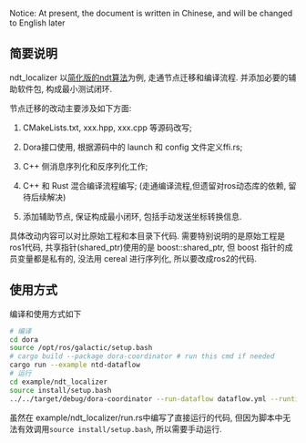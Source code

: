 Notice: At present, the document is written in Chinese, and will be changed to English later

## 简要说明
ndt_localizer 以[简化版的ndt算法](https://github.com/AbangLZU/ndt_localizer)为例, 走通节点迁移和编译流程. 并添加必要的辅助软件包, 构成最小测试闭环.

节点迁移的改动主要涉及如下方面:

1. CMakeLists.txt, xxx.hpp, xxx.cpp 等源码改写; 

2. Dora接口使用, 根据源码中的 launch 和 config 文件定义ffi.rs;

3. C++ 侧消息序列化和反序列化工作;

4. C++ 和 Rust 混合编译流程编写; (走通编译流程,但遗留对ros动态库的依赖, 留待后续解决)

5. 添加辅助节点, 保证构成最小闭环, 包括手动发送坐标转换信息.

具体改动内容可以对比原始工程和本目录下代码. 需要特别说明的是原始工程是ros1代码, 共享指针(shared_ptr)使用的是 boost::shared_ptr, 但 boost 指针的成员变量都是私有的, 没法用 cereal 进行序列化, 所以要改成ros2的代码.

## 使用方式

编译和使用方式如下

```bash
# 编译
cd dora
source /opt/ros/galactic/setup.bash
# cargo build --package dora-coordinator # run this cmd if needed
cargo run --example ntd-dataflow
# 运行
cd example/ndt_localizer
source install/setup.bash
../../target/debug/dora-coordinator --run-dataflow dataflow.yml --runtime ../../target/debug/dora-runtime
```

虽然在 example/ndt_localizer/run.rs中编写了直接运行的代码, 但因为脚本中无法有效调用`source install/setup.bash`, 所以需要手动运行.
